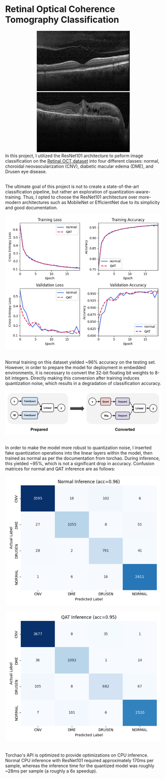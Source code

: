 <h1>Retinal Optical Coherence Tomography Classification</h1>
<div align='center'>
    <img src = "data_train/NORMAL/NORMAL-1384-1.jpeg" width=300px>
    <img src = "data_train/CNV/CNV-13823-1.jpeg" width=300px>
</div>

<div>
    In this project, I utilized the ResNet101 architecture to peform image classification on the <a href="https://www.kaggle.com/datasets/paultimothymooney/kermany2018">Retinal OCT dataset</a> into four different classes: normal, choroidal neovascularization (CNV), diabetic macular edema (DME), and Drusen eye disease.
</div></br>

<p>
    The ultimate goal of this project is not to create a state-of-the-art classification pipeline, but rather an exploration of quantization-aware-training. Thus, I opted to choose the ResNet101 architecture over more-modern architectures such as MobileNet or EfficientNet due to its simplicity and good documentation. 
</p>
<div align="center">
    <img src="figures/normal_metrics.png"></br></br>
</div>
<p>
    Normal training on this dataset yielded ~96% accuracy on the testing set. However, in order to prepare the model for deployment in embedded environments, it is necessary to convert the 32-bit floating bit weights to 8-bit integers. Directly making this conversion after training induces quantization noise, which results in a degradation of classification accuracy. 
</p>

<div align="center">
    <img src="figures/qat_diagram.png" ></br></br>
</div>

<p>
   In order to make the model more robust to quantization noise, I inserted fake quantization operations into the linear layers within the model, then trained as normal as per the documentation from torchao. During inference, this yielded ~95%, which is not a significant drop in accuracy. Confusion matrices for normal and QAT inference are as follows:
</p>


<div align="center">
    <img src="figures/normal_confusion_matrix.png" width=500px></br></br>
</div>

<div align="center">
    <img src="figures/qat_confusion_matrix.png" width=500px></br></br>
</div>
</br>
Torchao's API is optimized to provide optimizations on CPU inference. Normal CPU inference with ResNet101 required approximately 170ms per sample, whereas the inference time for the quantized model was roughly ~28ms per sample (a roughly a 6x speedup).
